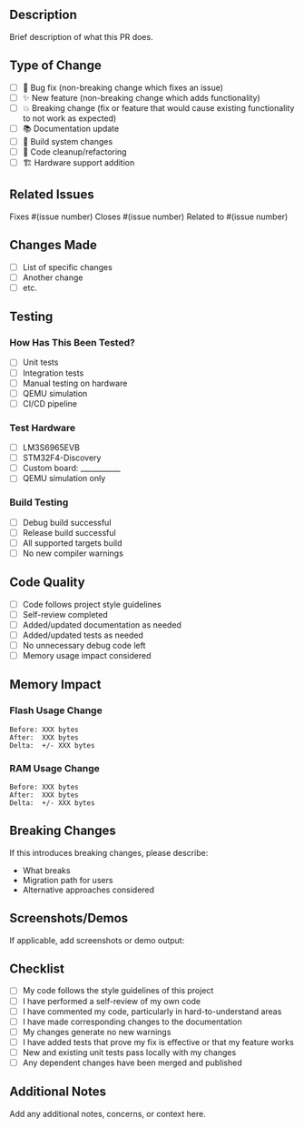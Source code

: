 ## Description
Brief description of what this PR does.

## Type of Change
- [ ] 🐛 Bug fix (non-breaking change which fixes an issue)
- [ ] ✨ New feature (non-breaking change which adds functionality)
- [ ] 💥 Breaking change (fix or feature that would cause existing functionality to not work as expected)
- [ ] 📚 Documentation update
- [ ] 🔧 Build system changes
- [ ] 🧹 Code cleanup/refactoring
- [ ] 🏗️ Hardware support addition

## Related Issues
Fixes #(issue number)
Closes #(issue number)
Related to #(issue number)

## Changes Made
- [ ] List of specific changes
- [ ] Another change
- [ ] etc.

## Testing
### How Has This Been Tested?
- [ ] Unit tests
- [ ] Integration tests
- [ ] Manual testing on hardware
- [ ] QEMU simulation
- [ ] CI/CD pipeline

### Test Hardware
- [ ] LM3S6965EVB
- [ ] STM32F4-Discovery
- [ ] Custom board: ___________
- [ ] QEMU simulation only

### Build Testing
- [ ] Debug build successful
- [ ] Release build successful
- [ ] All supported targets build
- [ ] No new compiler warnings

## Code Quality
- [ ] Code follows project style guidelines
- [ ] Self-review completed
- [ ] Added/updated documentation as needed
- [ ] Added/updated tests as needed
- [ ] No unnecessary debug code left
- [ ] Memory usage impact considered

## Memory Impact
### Flash Usage Change
```
Before: XXX bytes
After:  XXX bytes
Delta:  +/- XXX bytes
```

### RAM Usage Change
```
Before: XXX bytes  
After:  XXX bytes
Delta:  +/- XXX bytes
```

## Breaking Changes
If this introduces breaking changes, please describe:
- What breaks
- Migration path for users
- Alternative approaches considered

## Screenshots/Demos
If applicable, add screenshots or demo output:

## Checklist
- [ ] My code follows the style guidelines of this project
- [ ] I have performed a self-review of my own code
- [ ] I have commented my code, particularly in hard-to-understand areas
- [ ] I have made corresponding changes to the documentation
- [ ] My changes generate no new warnings
- [ ] I have added tests that prove my fix is effective or that my feature works
- [ ] New and existing unit tests pass locally with my changes
- [ ] Any dependent changes have been merged and published

## Additional Notes
Add any additional notes, concerns, or context here.